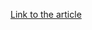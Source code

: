 [Link to the article](https://trendmicro.com/en_us/research/22/h/new-golang-ransomware-agenda-customizes-attacks.html)
